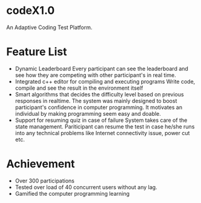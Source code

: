 # codeX1.0
 An Adaptive Coding Test Platform. 

# Feature List 

- Dynamic Leaderboard
    Every participant can see the leaderboard and see how they are competing with other participant's in real time.
- Integrated c++ editor for compiling and executing programs
    Write code, compile and see the result in the environment itself
- Smart algorithms that decides the difficulty level based on previous responses in realtime.
    The system was mainly designed to boost participant's confidence in computer programming. It motivates an individual by making programming seem easy and doable.
- Support for resuming quiz in case of failure
     System takes care of the state management. Pariticipant can resume the test in case he/she runs into any technical problems like Internet connectivity issue, power cut etc.

# Achievement

 - Over 300 participations
 - Tested over load of 40 concurrent users without any lag. 
 - Gamified the computer programming learning

